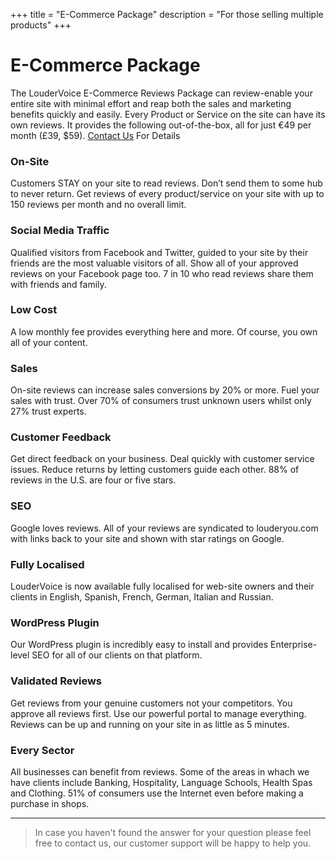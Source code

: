+++
title = "E-Commerce Package"
description = "For those selling multiple products"
+++

# E-Commerce Package
The LouderVoice E-Commerce Reviews Package can review-enable your entire site with minimal effort and reap both the sales and marketing benefits quickly and easily. Every Product or Service on the site can have its own reviews. It provides the following out-of-the-box, all for just €49 per month (£39, $59). <a href="/contact">Contact Us</a> For Details

### On-Site

Customers STAY on your site to read reviews. Don’t send them to some hub to never return. Get reviews of every product/service on your site with up to 150 reviews per month and no overall limit.

### Social Media Traffic

Qualified visitors from Facebook and Twitter, guided to your site by their friends are the most valuable visitors of all. Show all of your approved reviews on your Facebook page too. 7 in 10 who read reviews share them with friends and family.

### Low Cost
A low monthly fee provides everything here and more. Of course, you own all of your content.

### Sales
On-site reviews can increase sales conversions by 20% or more. Fuel your sales with trust. Over 70% of consumers trust unknown users whilst only 27% trust experts.

### Customer Feedback
Get direct feedback on your business. Deal quickly with customer service issues. Reduce returns by letting customers guide each other. 88% of reviews in the U.S. are four or five stars.

### SEO
Google loves reviews. All of your reviews are syndicated to louderyou.com with links back to your site and shown with star ratings on Google.

### Fully Localised
LouderVoice is now available fully localised for web-site owners and their clients in English, Spanish, French, German, Italian and Russian.

### WordPress Plugin
Our WordPress plugin is incredibly easy to install and provides Enterprise-level SEO for all of our clients on that platform.

###  Validated Reviews
Get reviews from your genuine customers not your competitors. You approve all reviews first. Use our powerful portal to manage everything. Reviews can be up and running on your site in as little as 5 minutes.

###  Every Sector
All businesses can benefit from reviews. Some of the areas in whach we have clients include Banking, Hospitality, Language Schools, Health Spas and Clothing. 51% of consumers use the Internet even before making a purchase in shops.


---

> In case you haven't found the answer for your question please feel free to contact us, our customer support will be happy to help you.
